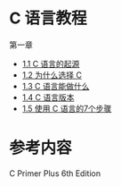 # C 语言教程

第一章
* [1.1 C 语言的起源](https://zh.wikipedia.org/wiki/C%E8%AF%AD%E8%A8%80)
* [1.2 为什么选择 C ](chapter_1/1.2.md)
* [1.3 C 语言能做什么](chapter_1/1.3.md)
* [1.4 C 语言版本](chapter_1/1.4.md)
* [1.5 使用 C 语言的7个步骤](chapter_1/1.5.md)

# 参考内容
C Primer Plus 6th Edition
